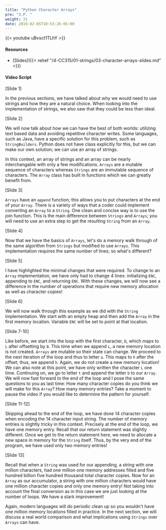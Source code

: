 ```yaml
---
title: "Python Character Arrays"
pre: "3.P. "
weight: 31
date: 2019-02-05T10:53:26-05:00
---
```


{{< youtube uBvsct1TLhY >}}

#### Resources

* [Slides]({{< relref "/4-CC315/01-strings/03-character-arrays-slides.md" >}})

#### Video Script

[Slide 1]

In the previous sections, we have talked about why we would need to use strings and how they are a natural choice. When looking into the implementation of strings, we also saw that they could be less than ideal. 

[Slide 2]

We will now talk about how we can have the best of both worlds: utilizing text based data and avoiding repetitive character writes. Some languages, such as Java, have a specific solution for this problem, such as `StringBuilders`. Python does not have class explicitly for this, but we can make our own solution; we can use an array of strings. 

In this context, an array of strings and an array can be nearly interchangable with only a few modifications. `Arrays` are a mutable sequence of characters whereas `Strings` are an immutable sequence of characters. The `Array` class has built in functions which we can greatly benefit from. 

[Slide 3]

`Arrays` have an `append` function; this allows you to put characters at the end of your `Array`. There is a variety of ways that a coder could implement converting an `Array` to a `String`. One clean and concise way is to use the join function.  This is the main difference between `Strings` and `Arrays`; you will need to use an extra step to get the resulting `String` from an `Array`. 

[Slide 4]

Now that we have the basics of `Arrays`, let's do a memory walk through of the same algorithm from `Strings` but modified to use `Arrays`. This implementation requires the same number of lines; so what's different?

[Slide 5]

I have highlighted the minimal changes that were required. To change to an `Array` implementation, we have only had to change 4 lines: initializing `ENC`, appending to `ENC`, and returning `ENC`. With these changes, we will now see a difference in the number of operations that require new memory allocation as well as character copies!  

[Slide 6]

We will now walk through this example as we did with the `String` implementation. We start with an empty heap and then add the `Array` in the first memory location. Variable `ENC` will be set to point at that location.

[Slide 7-10]

Like before, we start into the loop with the first character, `D`, which maps to `L` after offsetting by `8`. This time when we append `L`, a new memory location is not created. `Arrays` are mutable so their state can change. We proceed to the next iteration of the loop and thus to letter `a`. This maps to `h` after the offset; thus, we append `h`. Again, we do not create a new memory location! We can also note at this point, we have only written the character `L` one time. Continuing on, we go to letter `t` and append the letter `b` to our `Array`. We will now fast forward to the end of the loop and I pose the same questions to you as last time: How many character copies do you think we will make for this `Array`? How many memory entries? Take a moment to pause the video if you would like to determine the pattern for yourself. 

[Slide 11-12]

Skipping ahead to the end of the loop, we have done 14 character copies when encoding the 14 character input string. The number of memory entries is slightly tricky in this context. Precisely at the end of the loop, we have one memory entry. Recall that our return statement was slightly different. Once we get to the return statement here, we need to allocate a new space in memory for the `String` itself. Thus, by the very end of the program, we have used only two memory entries! 

[Slide 13]

Recall that when a `String` was used for our appending, a string with one million characters, had one million one memory addresses filled and five hundred billion five hundred thousand total character copies. Now for an `Array` as our accumulator, a string with one million characters would have one million character copies and only one memory entry! Not taking into account the final conversion as in this case we are just looking at the number of loops. We have a stark improvement! 

Again, modern languages will do periodic clean up so you wouldn't have one million memory locations filled in practice. In the next section, we will discuss a real world comparison and what implications using `Strings` over `Arrays` can have. 
